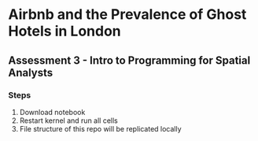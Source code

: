 # Airbnb and the Prevalence of Ghost Hotels in London

## Assessment 3 - Intro to Programming for Spatial Analysts

### Steps
1. Download notebook
2. Restart kernel and run all cells
3. File structure of this repo will be replicated locally
 
